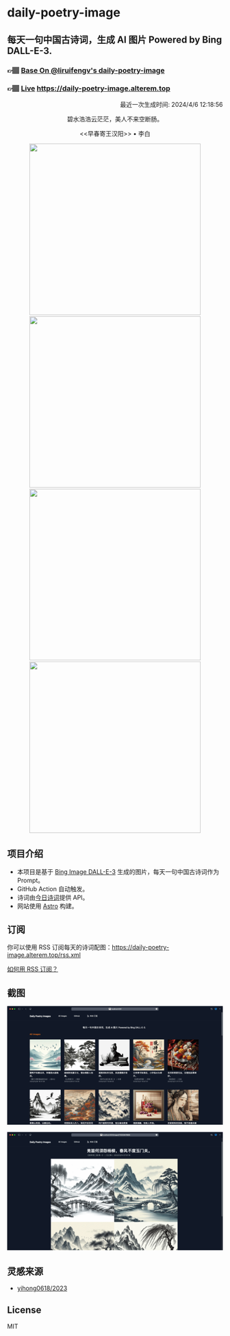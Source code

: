 
# daily-poetry-image

## 每天一句中国古诗词，生成 AI 图片 Powered by Bing DALL-E-3.

### 👉🏽 [Base On @liruifengv's daily-poetry-image](https://github.com/liruifengv/daily-poetry-image)

### 👉🏽 [Live](https://daily-poetry-image.alterem.top/) https://daily-poetry-image.alterem.top

<p align="right">
  最近一次生成时间: 2024/4/6 12:18:56
</p>
<p align="center">
碧水浩浩云茫茫，美人不来空断肠。
</p>
<p align="center">
<<早春寄王汉阳>> • 李白
</p>
<p align="center">
<img src="https://tse4.mm.bing.net/th/id/OIG4.1dXRUTuGATIqD3EoBzp0" height="400" width="400" />
<img src="https://tse4.mm.bing.net/th/id/OIG4.vv0RIY0G3WGDtxtu.U62" height="400" width="400" />
<img src="https://tse1.mm.bing.net/th/id/OIG4.X6Txbcm8JDr5nbWGXH.j" height="400" width="400" />
<img src="https://tse3.mm.bing.net/th/id/OIG4.WxxI29cvxlgBjO6ATlek" height="400" width="400" />
</p>

## 项目介绍

-   本项目是基于 [Bing Image DALL-E-3](https://www.bing.com/images/create) 生成的图片，每天一句中国古诗词作为 Prompt。
-   GitHub Action 自动触发。
-   诗词由[今日诗词](https://www.jinrishici.com/)提供 API。
-   网站使用 [Astro](https://astro.build) 构建。

## 订阅

你可以使用 RSS 订阅每天的诗词配图：https://daily-poetry-image.alterem.top/rss.xml

[如何用 RSS 订阅？](https://zhuanlan.zhihu.com/p/55026716)

## 截图

![图片列表](./screenshots/Snipaste_2023-12-28_21-00-26.png)

![图片详情](./screenshots/Snipaste_2023-12-28_21-00-53.png)

## 灵感来源

-   [yihong0618/2023](https://github.com/yihong0618/2023)

## License

MIT
